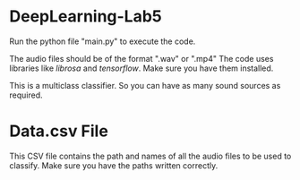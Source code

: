 # DeepLearning-Lab5

Run the python file "main.py" to execute the code.

The audio files should be of the format ".wav" or ".mp4"
The code uses libraries like *librosa* and *tensorflow*. Make sure you have them installed.

This is a multiclass classifier. So you can have as many sound sources as required.

# Data.csv File

This CSV file contains the path and names of all the audio files to be used to classify. Make sure you have the paths written correctly.
